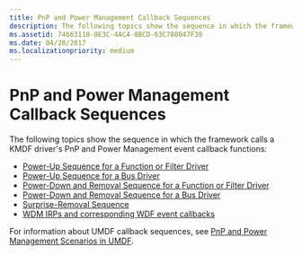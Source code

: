 ```yaml
---
title: PnP and Power Management Callback Sequences
description: The following topics show the sequence in which the framework calls a KMDF driver's PnP and Power Management event callback functions
ms.assetid: 74663110-8E3C-4AC4-8BCD-63C788047F38
ms.date: 04/20/2017
ms.localizationpriority: medium
---
```


# PnP and Power Management Callback Sequences


The following topics show the sequence in which the framework calls a KMDF driver's PnP and Power Management event callback functions:

-   [Power-Up Sequence for a Function or Filter Driver](power-up-sequence-for-a-function-or-filter-driver.md)
-   [Power-Up Sequence for a Bus Driver](power-up-sequence-for-a-bus-driver.md)
-   [Power-Down and Removal Sequence for a Function or Filter Driver](power-down-and-removal-sequence-for-a-function-or-filter-driver.md)
-   [Power-Down and Removal Sequence for a Bus Driver](power-down-and-removal-sequence-for-a-bus-driver.md)
-   [Surprise-Removal Sequence](surprise-removal-sequence.md)
-   [WDM IRPs and corresponding WDF event callbacks](https://docs.microsoft.com/en-us/windows-hardware/drivers/wdf/wdm-irps-and-kmdf-event-callback-functions)

For information about UMDF callback sequences, see [PnP and Power Management Scenarios in UMDF](pnp-and-power-management-scenarios-in-umdf.md).

 

 





